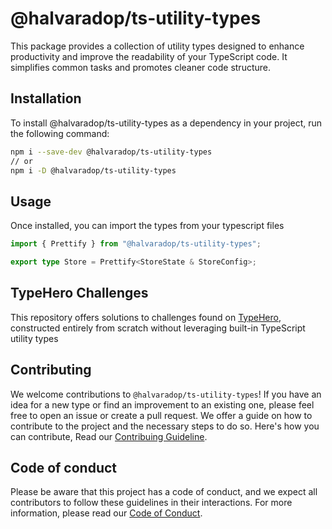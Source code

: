 # @halvaradop/ts-utility-types

This package provides a collection of utility types designed to enhance productivity and improve the readability of your TypeScript code. It simplifies common tasks and promotes cleaner code structure.

## Installation

To install @halvaradop/ts-utility-types as a dependency in your project, run the following command:

```bash
npm i --save-dev @halvaradop/ts-utility-types
// or
npm i -D @halvaradop/ts-utility-types

```

## Usage

Once installed, you can import the types from your typescript files

```ts
import { Prettify } from "@halvaradop/ts-utility-types";

export type Store = Prettify<StoreState & StoreConfig>;
```

## TypeHero Challenges

This repository offers solutions to challenges found on [TypeHero](https://typehero.dev/), constructed entirely from scratch without leveraging built-in TypeScript utility types

## Contributing

We welcome contributions to `@halvaradop/ts-utility-types`! If you have an idea for a new type or find an improvement to an existing one, please feel free to open an issue or create a pull request. We offer a guide on how to contribute to the project and the necessary steps to do so. Here's how you can contribute, Read our [Contribuing Guideline](https://github.com/halvaradop/.github/blob/master/.github/CONTRIBUTING.md).

## Code of conduct

Please be aware that this project has a code of conduct, and we expect all contributors to follow these guidelines in their interactions. For more information, please read our [Code of Conduct](https://github.com/halvaradop/.github/blob/master/.github/CODE_OF_CONDUCT.md).
